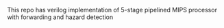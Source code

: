 This repo has verilog implementation of 5-stage pipelined MIPS processor with forwarding and hazard detection
